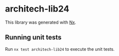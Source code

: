 # architech-lib24

This library was generated with [Nx](https://nx.dev).

## Running unit tests

Run `nx test architech-lib24` to execute the unit tests.
